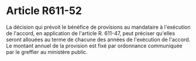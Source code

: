 # Article R611-52

La décision qui prévoit le bénéfice de provisions au mandataire à l'exécution de l'accord, en application de l'article R. 611-47, peut préciser qu'elles seront allouées au terme de chacune des années de l'exécution de l'accord. Le montant annuel de la provision est fixé par ordonnance communiquée par le greffier au ministère public.
